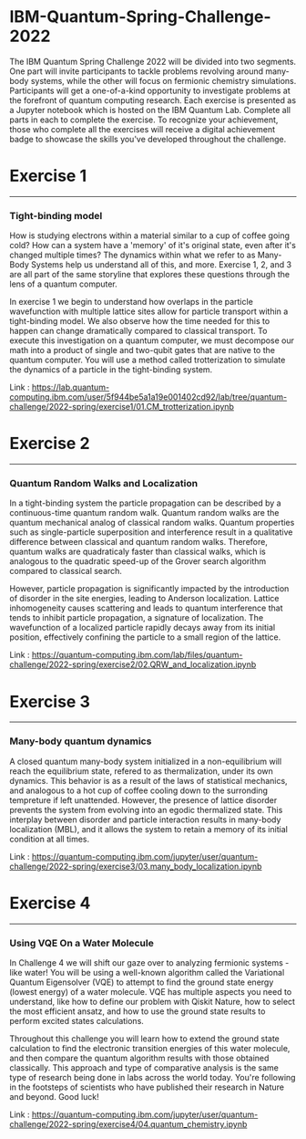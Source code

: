 # IBM-Quantum-Spring-Challenge-2022
The IBM Quantum Spring Challenge 2022 will be divided into two segments. One part will invite participants to tackle problems revolving around many-body systems, while the other will focus on fermionic chemistry simulations. Participants will get a one-of-a-kind opportunity to investigate problems at the forefront of quantum computing research.  Each exercise is presented as a Jupyter notebook which is hosted on the IBM Quantum Lab. Complete all parts in each to complete the exercise.  To recognize your achievement, those who complete all the exercises will receive a digital achievement badge to showcase the skills you've developed throughout the challenge.

# Exercise 1
---
### Tight-binding model
How is studying electrons within a material similar to a cup of coffee going cold? How can a system have a 'memory' of it's original state, even after it's changed multiple times? The dynamics within what we refer to as Many-Body Systems help us understand all of this, and more. Exercise 1, 2, and 3 are all part of the same storyline that explores these questions through the lens of a quantum computer.

In exercise 1 we begin to understand how overlaps in the particle wavefunction with multiple lattice sites allow for particle transport within a tight-binding model. We also observe how the time needed for this to happen can change dramatically compared to classical transport. To execute this investigation on a quantum computer, we must decompose our math into a product of single and two-qubit gates that are native to the quantum computer. You will use a method called trotterization to simulate the dynamics of a particle in the tight-binding system.

Link : https://lab.quantum-computing.ibm.com/user/5f944be5a1a19e001402cd92/lab/tree/quantum-challenge/2022-spring/exercise1/01.CM_trotterization.ipynb


# Exercise 2
---
### Quantum Random Walks and Localization
In a tight-binding system the particle propagation can be described by a continuous-time quantum random walk. Quantum random walks are the quantum mechanical analog of classical random walks. Quantum properties such as single-particle superposition and interference result in a qualitative difference between classical and quantum random walks. Therefore, quantum walks are quadraticaly faster than classical walks, which is analogous to the quadratic speed-up of the Grover search algorithm compared to classical search.

However, particle propagation is significantly impacted by the introduction of disorder in the site energies, leading to Anderson localization. Lattice inhomogeneity causes scattering and leads to quantum interference that tends to inhibit particle propagation, a signature of localization. The wavefunction of a localized particle rapidly decays away from its initial position, effectively confining the particle to a small region of the lattice.

Link : https://quantum-computing.ibm.com/lab/files/quantum-challenge/2022-spring/exercise2/02.QRW_and_localization.ipynb


# Exercise 3
---
### Many-body quantum dynamics
A closed quantum many-body system initialized in a non-equilibrium will reach the equilibrium state, refered to as thermalization, under its own dynamics. This behavior is as a result of the laws of statistical mechanics, and analogous to a hot cup of coffee cooling down to the surronding tempreture if left unattended. However, the presence of lattice disorder prevents the system from evolving into an egodic thermalized state. This interplay between disorder and particle interaction results in many-body localization (MBL), and it allows the system to retain a memory of its initial condition at all times.

Link : https://quantum-computing.ibm.com/jupyter/user/quantum-challenge/2022-spring/exercise3/03.many_body_localization.ipynb

# Exercise 4
---
### Using VQE On a Water Molecule
In Challenge 4 we will shift our gaze over to analyzing fermionic systems - like water! You will be using a well-known algorithm called the Variational Quantum Eigensolver (VQE) to attempt to find the ground state energy (lowest energy) of a water molecule. VQE has multiple aspects you need to understand, like how to define our problem with Qiskit Nature, how to select the most efficient ansatz, and how to use the ground state results to perform excited states calculations.

Throughout this challenge you will learn how to extend the ground state calculation to find the electronic transition energies of this water molecule, and then compare the quantum algorithm results with those obtained classically. This approach and type of comparative analysis is the same type of research being done in labs across the world today. You're following in the footsteps of scientists who have published their research in Nature and beyond. Good luck!

Link : https://quantum-computing.ibm.com/jupyter/user/quantum-challenge/2022-spring/exercise4/04.quantum_chemistry.ipynb
